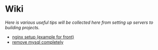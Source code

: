 # Wiki
*Here is various useful tips will be collected here from setting up servers to building projects.*

- [nginx setup (example for front)](https://github.com/roschoupkin/wiki/blob/master/nginx/README.md)
- [remove mysql completely](https://github.com/roschoupkin/wiki/blob/master/mysql/README.md)

